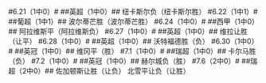 #6.21（1中0）#
##英超（1中0）##
纽卡斯尔负（纽卡斯尔胜）
#6.22（1中1）#
##葡超（1中1）##
波尔蒂芒胜（波尔蒂芒胜）
#6.24（1中0）#
##西甲（1中0）##
阿拉维斯平（阿拉维斯负）
#6.27（1中0）#
##英超（1中0）##
维拉让胜（让平）
#6.28（1中0）#
##英超（1中0）##
沃特福德胜（负）
#6.30（1中0）#
##英冠（1中0）##
维冈平（胜）
#7.1（1中0）#
##瑞超（1中0）##
卡尔马胜（负）
#7.2（1中0）#
##英冠（1中0）##
赫尔城负（胜）
#7.6（2中0）#
##瑞超（2中0）##
佐加顿斯让胜（让负）
北雪平让负（让胜）